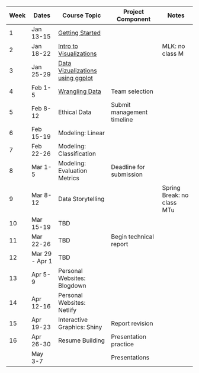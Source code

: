 | Week |Dates | Course Topic | Project Component | Notes |
|------|-----|------|------|------|
|1| Jan 13-15| [Getting Started](/getting-started/) | | |
|2| Jan 18-22 | [Intro to Visualizations](/data-viz-intro/) | | MLK: no class M |
|3| Jan 25-29 | [Data Vizualizations using ggplot](/data-viz-ggplot/)| | |
|4| Feb 1-5 | [Wrangling Data](/data-wrangle/) | Team selection |  |
|5| Feb 8-12 | Ethical Data | Submit management timeline |  |
|6| Feb 15-19 | Modeling: Linear |  | |
|7| Feb 22-26 | Modeling: Classification | ||
|8| Mar 1-5 | Modeling: Evaluation Metrics | Deadline for submission | |
|9| Mar 8-12 | Data Storytelling| | Spring Break: no class MTu |
|10| Mar 15-19 | TBD | ||
|11| Mar 22-26 | TBD | Begin technical report ||
|12| Mar 29 - Apr 1 | TBD |  ||
|13| Apr 5-9 | Personal Websites: Blogdown |  ||
|14| Apr 12-16 | Personal Websites: Netlify | ||
|15| Apr 19-23 | Interactive Graphics: Shiny | Report revision ||
|16| Apr 26-30 | Resume Building | Presentation practice ||
| | May 3-7 |  | Presentations | | 